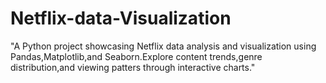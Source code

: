 # Netflix-data-Visualization
"A Python project showcasing Netflix data analysis and visualization using Pandas,Matplotlib,and Seaborn.Explore content trends,genre distribution,and viewing patters through interactive charts."
